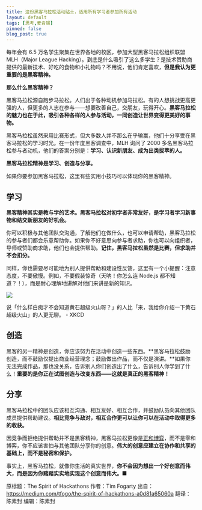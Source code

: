 ```yaml
---
title: 这份黑客马拉松活动贴士，适用所有学习者参加所有活动
layout: default
tags: [思考,麦肯锡]
pinned: false
blog_post: true
---
```


每年会有 6.5 万名学生聚集在世界各地的校区，参加大型黑客马拉松组织联盟 MLH（Major League Hacking）。到底是什么吸引了这么多学生？是技术赞助商提供的最新技术、好吃的食物和小礼物吗？不用说，他们肯定喜欢，**但是我认为更重要的是黑客精神。**

**那么什么黑客精神？**

黑客马拉松源自跑步马拉松。人们出于各种动机参加马拉松。有的人想挑战更高更强的人，但更多的人志在参与——想要改善自己，交朋友，玩得开心。**黑客马拉松的魅力也在于此，吸引各种各样的人参与活动，一同创造让世界变得更美好的事物。**



黑客马拉松虽然采用比赛形式，但大多数人并不那么在乎输赢，他们十分享受在黑客马拉松的学习时光。在一份年度黑客调查中，MLH 询问了 2000 多名黑客马拉松参与者动机，他们的答案分别是：**学习、认识新朋友、成为出类拔萃的人。**

**黑客马拉松精神是学习、创造与分享。**

如果你要参加黑客马拉松，这里有些实用小技巧可以体现你的黑客精神。


## 学习

**黑客精神其实是教与学的艺术。黑客马拉松对初学者非常友好，是学习者学习新事物和结交新朋友的好机会。**

你可以积极与其他团队交沟通，了解他们在做什么，也可以申请帮助，黑客马拉松的参与者们都会乐意帮助你。如果你不好意思向参与者求助，你也可以向组织者，导师或赞助商求助，他们也会提供帮助。**记住，黑客马拉松虽然是比赛，但求助并不会扣分。**


同样，你也需要尽可能地为别人提供帮助和建设性反馈，这里有一个小提醒：注意态度，不要傲慢。例如，不要假装惊奇（天呐！你怎么连 Node.js 都不知道？！），而是耐心理解地讲解对他们来讲是新的知识。


![](https://mmbiz.qlogo.cn/mmbiz_png/ice5enJHe2TgS4CVuibxIiciaOEpKhAHafGYtE0QI1iakVjwjjicP8fq1N4B3DztF2H76hW9E07ZyITZ90A18Vlfdn4A/0?wx_fmt=png)


说「什么样白痴才不会知道黄石超级火山呀？」的人比「来，我给你介绍一下黄石超级火山」的人更无聊。 - XKCD

## 创造

黑客的另一精神是创造，你应该努力在活动中创造一些东西。**黑客马拉松鼓励创造，而不鼓励仅提出商业经营理念；鼓励做出作品，而不仅是演讲。**如果你无法完成作品，那也没关系，告诉别人你们创造出了什么，告诉别人你学到了什么！**重要的是你正在试图创造与改变东西——这就是真正的黑客精神！**

## 分享

黑客马拉松中的团队应该相互沟通、相互友好、相互合作，并鼓励队员向其他团队成员提供帮助建议。**相比竞争与敌对，相互合作更可以让你可以在活动中取得更多的收获。**


因竞争而拒绝提供帮助并不是黑客精神，黑客马拉松更像是[正和博弈](https://mp.weixin.qq.com/s?__biz=MzA4ODM4ODQ3MQ==&mid=2651931947&idx=1&sn=905f3f15b4177bf5d6ec932735e27990&chksm=8bcf0333bcb88a250e8f1da177977884f5312bc66f8542172e04724e899b819223f9206d7a37#rd)，而不是零和博弈，你不应该害怕与其他团队分享你的创意。**伟大的创意应建立在协作和共享的基础上，而不是秘密和保护。**

事实上，黑客马拉松，就像你生活的真实世界，**你不会因为想出一个好创意而伟大，而是因为你踏踏实实地实现这个创意而伟大。**■


原标题：The Spirit of Hackathons
作者：Tim Fogarty
出自：https://medium.com/tfogo/the-spirit-of-hackathons-a0d81a65060a
翻译：陈素封
编辑：陈素封


